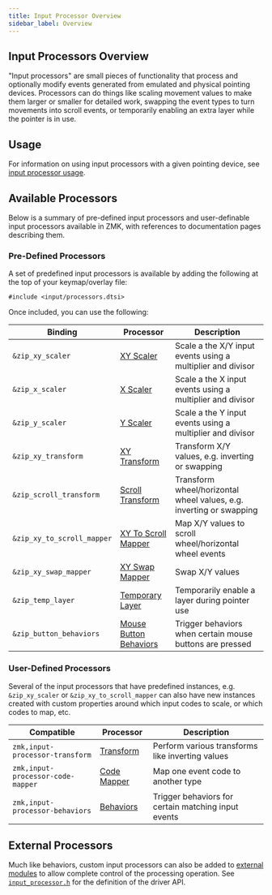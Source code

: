 ```yaml
---
title: Input Processor Overview
sidebar_label: Overview
---
```


## Input Processors Overview

"Input processors" are small pieces of functionality that process and optionally modify events generated from emulated and physical pointing devices. Processors can do things like scaling movement values to make them larger or smaller for detailed work, swapping the event types to turn movements into scroll events, or temporarily enabling an extra layer while the pointer is in use.

## Usage

For information on using input processors with a given pointing device, see [input processor usage](usage.md).

## Available Processors

Below is a summary of pre-defined input processors and user-definable input processors available in ZMK, with references to documentation pages describing them.

### Pre-Defined Processors

A set of predefined input processors is available by adding the following at the top of your keymap/overlay file:

```dts
#include <input/processors.dtsi>
```

Once included, you can use the following:

| Binding                    | Processor                                                    | Description                                                         |
| -------------------------- | ------------------------------------------------------------ | ------------------------------------------------------------------- |
| `&zip_xy_scaler`           | [XY Scaler](scaler.md#pre-defined-instances)                 | Scale a the X/Y input events using a multiplier and divisor         |
| `&zip_x_scaler`            | [X Scaler](scaler.md#pre-defined-instances)                  | Scale a the X input events using a multiplier and divisor           |
| `&zip_y_scaler`            | [Y Scaler](scaler.md#pre-defined-instances)                  | Scale a the Y input events using a multiplier and divisor           |
| `&zip_xy_transform`        | [XY Transform](transformer.md#pre-defined-instances)         | Transform X/Y values, e.g. inverting or swapping                    |
| `&zip_scroll_transform`    | [Scroll Transform](transformer.md#pre-defined-instances)     | Transform wheel/horizontal wheel values, e.g. inverting or swapping |
| `&zip_xy_to_scroll_mapper` | [XY To Scroll Mapper](code-mapper.md#pre-defined-instances)  | Map X/Y values to scroll wheel/horizontal wheel events              |
| `&zip_xy_swap_mapper`      | [XY Swap Mapper](code-mapper.md#pre-defined-instances)       | Swap X/Y values                                                     |
| `&zip_temp_layer`          | [Temporary Layer](temp-layer.md#pre-defined-instances)       | Temporarily enable a layer during pointer use                       |
| `&zip_button_behaviors`    | [Mouse Button Behaviors](behaviors.md#pre-defined-instances) | Trigger behaviors when certain mouse buttons are pressed            |

### User-Defined Processors

Several of the input processors that have predefined instances, e.g. `&zip_xy_scaler` or `&zip_xy_to_scroll_mapper` can also have new instances created with custom properties around which input codes to scale, or which codes to map, etc.

| Compatible                        | Processor                                            | Description                                         |
| --------------------------------- | ---------------------------------------------------- | --------------------------------------------------- |
| `zmk,input-processor-transform`   | [Transform](transformer.md#user-defined-instances)   | Perform various transforms like inverting values    |
| `zmk,input-processor-code-mapper` | [Code Mapper](code-mapper.md#user-defined-instances) | Map one event code to another type                  |
| `zmk,input-processor-behaviors`   | [Behaviors](behaviors.md#user-defined-instances)     | Trigger behaviors for certain matching input events |

## External Processors

Much like behaviors, custom input processors can also be added to [external modules](../../features/modules.mdx) to allow complete control of the processing operation. See [`input_processor.h`](https://github.com/zmkfirmware/zmk/blob/main/app/include/drivers/input_processor.h) for the definition of the driver API.
